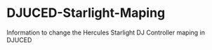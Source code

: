 # DJUCED-Starlight-Maping
 Information to change the Hercules Starlight DJ Controller maping in DJUCED

